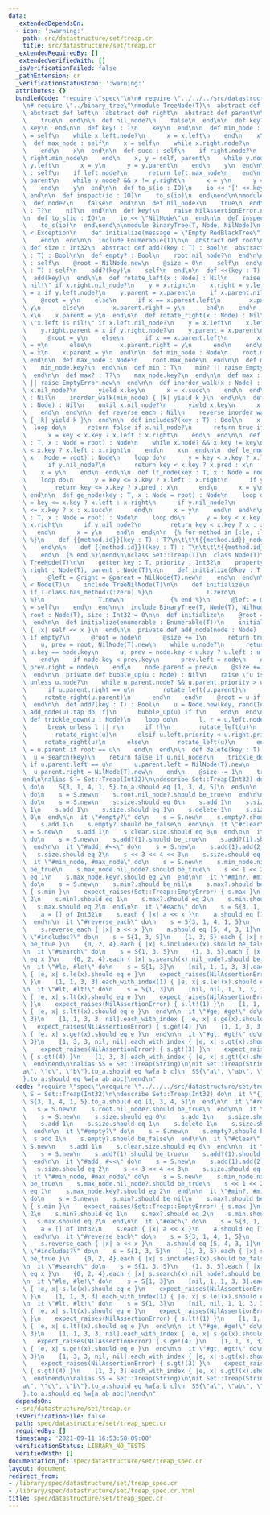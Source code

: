 ```yaml
---
data:
  _extendedDependsOn:
  - icon: ':warning:'
    path: src/datastructure/set/treap.cr
    title: src/datastructure/set/treap.cr
  _extendedRequiredBy: []
  _extendedVerifiedWith: []
  _isVerificationFailed: false
  _pathExtension: cr
  _verificationStatusIcon: ':warning:'
  attributes: {}
  bundledCode: "require \"spec\"\n\n# require \"../../../src/datastructure/set/treap\"\
    \n# require \"../binary_tree\"\nmodule TreeNode(T)\n  abstract def key : T\n \
    \ abstract def left\n  abstract def right\n  abstract def parent\n\n  def node?\n\
    \    true\n  end\n\n  def nil_node?\n    false\n  end\n\n  def key? : T?\n   \
    \ key\n  end\n\n  def key! : T\n    key\n  end\n\n  def min_node : self\n    x\
    \ = self\n    while x.left.node?\n      x = x.left\n    end\n    x\n  end\n\n\
    \  def max_node : self\n    x = self\n    while x.right.node?\n      x = x.right\n\
    \    end\n    x\n  end\n\n  def succ : self\n    if right.node?\n      return\
    \ right.min_node\n    end\n    x, y = self, parent\n    while y.node? && x !=\
    \ y.left\n      x = y\n      y = y.parent\n    end\n    y\n  end\n\n  def pred\
    \ : self\n    if left.node?\n      return left.max_node\n    end\n    x, y = self,\
    \ parent\n    while y.node? && x != y.right\n      x = y\n      y = y.parent\n\
    \    end\n    y\n  end\n\n  def to_s(io : IO)\n    io << '[' << key << ']'\n \
    \ end\n\n  def inspect(io : IO)\n    to_s(io)\n  end\nend\n\nmodule TreeNilNode(T)\n\
    \  def node?\n    false\n  end\n\n  def nil_node?\n    true\n  end\n\n  def key?\
    \ : T?\n    nil\n  end\n\n  def key!\n    raise NilAssertionError.new\n  end\n\
    \n  def to_s(io : IO)\n    io << \"NilNode\"\n  end\n\n  def inspect(io : IO)\n\
    \    to_s(io)\n  end\nend\n\nmodule BinaryTree(T, Node, NilNode)\n  class EmptyError\
    \ < Exception\n    def initialize(message = \"Empty RedBlackTree\")\n      super(message)\n\
    \    end\n  end\n\n  include Enumerable(T)\n\n  abstract def root\n  abstract\
    \ def size : Int32\n  abstract def add?(key : T) : Bool\n  abstract def delete(key\
    \ : T) : Bool\n\n  def empty? : Bool\n    root.nil_node?\n  end\n\n  def clear\
    \ : self\n    @root = NilNode.new\n    @size = 0\n    self\n  end\n\n  def add(key\
    \ : T) : self\n    add?(key)\n    self\n  end\n\n  def <<(key : T) : self\n  \
    \  add(key)\n  end\n\n  def rotate_left(x : Node) : Nil\n    raise \"x.right is\
    \ nil!\" if x.right.nil_node?\n    y = x.right\n    x.right = y.left\n    y.left.parent\
    \ = x if y.left.node?\n    y.parent = x.parent\n    if x.parent.nil_node?\n  \
    \    @root = y\n    else\n      if x == x.parent.left\n        x.parent.left =\
    \ y\n      else\n        x.parent.right = y\n      end\n    end\n    y.left =\
    \ x\n    x.parent = y\n  end\n\n  def rotate_right(x : Node) : Nil\n    raise\
    \ \"x.left is nil!\" if x.left.nil_node?\n    y = x.left\n    x.left = y.right\n\
    \    y.right.parent = x if y.right.node?\n    y.parent = x.parent\n    if x.parent.nil_node?\n\
    \      @root = y\n    else\n      if x == x.parent.left\n        x.parent.left\
    \ = y\n      else\n        x.parent.right = y\n      end\n    end\n    y.right\
    \ = x\n    x.parent = y\n  end\n\n  def min_node : Node\n    root.min_node\n \
    \ end\n\n  def max_node : Node\n    root.max_node\n  end\n\n  def min? : T?\n\
    \    min_node.key?\n  end\n\n  def min : T\n    min? || raise EmptyError.new\n\
    \  end\n\n  def max? : T?\n    max_node.key?\n  end\n\n  def max : T\n    max?\
    \ || raise EmptyError.new\n  end\n\n  def inorder_walk(x : Node) : Nil\n    until\
    \ x.nil_node?\n      yield x.key\n      x = x.succ\n    end\n  end\n\n  def each\
    \ : Nil\n    inorder_walk(min_node) { |k| yield k }\n  end\n\n  def reverse_inorder_walk(x\
    \ : Node) : Nil\n    until x.nil_node?\n      yield x.key\n      x = x.pred\n\
    \    end\n  end\n\n  def reverse_each : Nil\n    reverse_inorder_walk(max_node)\
    \ { |k| yield k }\n  end\n\n  def includes?(key : T) : Bool\n    x = root\n  \
    \  loop do\n      return false if x.nil_node?\n      return true if x.key == key\n\
    \      x = key < x.key ? x.left : x.right\n    end\n  end\n\n  def search(key\
    \ : T, x : Node = root) : Node\n    while x.node? && x.key != key\n      x = key\
    \ < x.key ? x.left : x.right\n    end\n    x\n  end\n\n  def le_node(key : T,\
    \ x : Node = root) : Node\n    loop do\n      y = key < x.key ? x.left : x.right\n\
    \      if y.nil_node?\n        return key < x.key ? x.pred : x\n      end\n  \
    \    x = y\n    end\n  end\n\n  def lt_node(key : T, x : Node = root) : Node\n\
    \    loop do\n      y = key <= x.key ? x.left : x.right\n      if y.nil_node?\n\
    \        return key <= x.key ? x.pred : x\n      end\n      x = y\n    end\n \
    \ end\n\n  def ge_node(key : T, x : Node = root) : Node\n    loop do\n      y\
    \ = key <= x.key ? x.left : x.right\n      if y.nil_node?\n        return key\
    \ <= x.key ? x : x.succ\n      end\n      x = y\n    end\n  end\n\n  def gt_node(key\
    \ : T, x : Node = root) : Node\n    loop do\n      y = key < x.key ? x.left :\
    \ x.right\n      if y.nil_node?\n        return key < x.key ? x : x.succ\n   \
    \   end\n      x = y\n    end\n  end\n\n  {% for method in [:le, :lt, :ge, :gt]\
    \ %}\n    def {{method.id}}(key : T) : T?\n\t\t\t{{method.id}}_node(key).key?\n\
    \    end\n\n    def {{method.id}}!(key : T) : T\n\t\t\t{{method.id}}_node(key).key!\n\
    \    end\n  {% end %}\nend\n\nclass Set::Treap(T)\n  class Node(T)\n    include\
    \ TreeNode(T)\n\n    getter key : T, priority : Int32\n    property! left : Node(T),\
    \ right : Node(T), parent : Node(T)\n\n    def initialize(@key : T, @priority)\n\
    \      @left = @right = @parent = NilNode(T).new\n    end\n  end\n\n  class NilNode(T)\
    \ < Node(T)\n    include TreeNilNode(T)\n\n    def initialize\n      @key = {%\
    \ if T.class.has_method?(:zero) %}\n               T.zero\n             {% else\
    \ %}\n               T.new\n             {% end %}\n      @left = @right = @parent\
    \ = self\n    end\n  end\n\n  include BinaryTree(T, Node(T), NilNode(T))\n  getter\
    \ root : Node(T), size : Int32 = 0\n\n  def initialize\n    @root = NilNode(T).new\n\
    \  end\n\n  def initialize(enumerable : Enumerable(T))\n    initialize\n    enumerable.each\
    \ { |x| self << x }\n  end\n\n  private def add_node(node : Node) : Bool\n   \
    \ if empty?\n      @root = node\n      @size += 1\n      return true\n    end\n\
    \    u, prev = root, NilNode(T).new\n    while u.node?\n      return false if\
    \ u.key == node.key\n      u, prev = node.key < u.key ? u.left : u.right, u\n\
    \    end\n    if node.key < prev.key\n      prev.left = node\n    else\n     \
    \ prev.right = node\n    end\n    node.parent = prev\n    @size += 1\n    true\n\
    \  end\n\n  private def bubble_up(u : Node) : Nil\n    raise \"u is nil node\"\
    \ unless u.node?\n    while u.parent.node? && u.parent.priority > u.priority\n\
    \      if u.parent.right == u\n        rotate_left(u.parent)\n      else\n   \
    \     rotate_right(u.parent)\n      end\n    end\n    @root = u if u.parent.nil_node?\n\
    \  end\n\n  def add?(key : T) : Bool\n    u = Node.new(key, rand(Int32))\n   \
    \ add_node(u).tap do |f|\n      bubble_up(u) if f\n    end\n  end\n\n  private\
    \ def trickle_down(u : Node)\n    loop do\n      l, r = u.left.node?, u.right.node?\n\
    \      break unless l || r\n      if !l\n        rotate_left(u)\n      elsif !r\n\
    \        rotate_right(u)\n      elsif u.left.priority < u.right.priority\n   \
    \     rotate_right(u)\n      else\n        rotate_left(u)\n      end\n      @root\
    \ = u.parent if root == u\n    end\n  end\n\n  def delete(key : T) : Bool\n  \
    \  u = search(key)\n    return false if u.nil_node?\n    trickle_down(u)\n   \
    \ if u.parent.left == u\n      u.parent.left = NilNode(T).new\n    else\n    \
    \  u.parent.right = NilNode(T).new\n    end\n    @size -= 1\n    true\n  end\n\
    end\n\nalias S = Set::Treap(Int32)\n\ndescribe Set::Treap(Int32) do\n  it \"{}\"\
    \ do\n    S{3, 1, 4, 1, 5}.to_a.should eq [1, 3, 4, 5]\n  end\n\n  it \"#root\"\
    \ do\n    s = S.new\n    s.root.nil_node?.should be_true\n  end\n\n  it \"#size\"\
    \ do\n    s = S.new\n    s.size.should eq 0\n    s.add 1\n    s.size.should eq\
    \ 1\n    s.add 1\n    s.size.should eq 1\n    s.delete 1\n    s.size.should eq\
    \ 0\n  end\n\n  it \"#empty?\" do\n    s = S.new\n    s.empty?.should be_true\n\
    \    s.add 1\n    s.empty?.should be_false\n  end\n\n  it \"#clear\" do\n    s\
    \ = S.new\n    s.add 1\n    s.clear.size.should eq 0\n  end\n\n  it \"#add?\"\
    \ do\n    s = S.new\n    s.add?(1).should be_true\n    s.add?(1).should be_false\n\
    \  end\n\n  it \"#add, #<<\" do\n    s = S.new\n    s.add(1).add(2).add(1)\n \
    \   s.size.should eq 2\n    s << 3 << 4 << 3\n    s.size.should eq 4\n  end\n\n\
    \  it \"#min_node, #max_node\" do\n    s = S.new\n    s.min_node.nil_node?.should\
    \ be_true\n    s.max_node.nil_node?.should be_true\n    s << 1 << 2\n    s.min_node.key?.should\
    \ eq 1\n    s.max_node.key?.should eq 2\n  end\n\n  it \"#min?, #min, #max?, #max\"\
    \ do\n    s = S.new\n    s.min?.should be_nil\n    s.max?.should be_nil\n    expect_raises(Set::Treap::EmptyError)\
    \ { s.min }\n    expect_raises(Set::Treap::EmptyError) { s.max }\n    s << 1 <<\
    \ 2\n    s.min?.should eq 1\n    s.max?.should eq 2\n    s.min.should eq 1\n \
    \   s.max.should eq 2\n  end\n\n  it \"#each\" do\n    s = S{3, 1, 4, 1, 5}\n\
    \    a = [] of Int32\n    s.each { |x| a << x }\n    a.should eq [1, 3, 4, 5]\n\
    \  end\n\n  it \"#reverse_each\" do\n    s = S{3, 1, 4, 1, 5}\n    a = [] of Int32\n\
    \    s.reverse_each { |x| a << x }\n    a.should eq [5, 4, 3, 1]\n  end\n\n  it\
    \ \"#includes?\" do\n    s = S{1, 3, 5}\n    {1, 3, 5}.each { |x| s.includes?(x).should\
    \ be_true }\n    {0, 2, 4}.each { |x| s.includes?(x).should be_false }\n  end\n\
    \n  it \"#search\" do\n    s = S{1, 3, 5}\n    {1, 3, 5}.each { |x| s.search(x).key?.should\
    \ eq x }\n    {0, 2, 4}.each { |x| s.search(x).nil_node?.should be_true }\n  end\n\
    \n  it \"#le, #le!\" do\n    s = S{1, 3}\n    [nil, 1, 1, 3, 3].each_with_index\
    \ { |e, x| s.le(x).should eq e }\n    expect_raises(NilAssertionError) { s.le!(0)\
    \ }\n    [1, 1, 3, 3].each_with_index(1) { |e, x| s.le!(x).should eq e }\n  end\n\
    \n  it \"#lt, #lt!\" do\n    s = S{1, 3}\n    [nil, nil, 1, 1, 3, 3].each_with_index\
    \ { |e, x| s.lt(x).should eq e }\n    expect_raises(NilAssertionError) { s.lt!(0)\
    \ }\n    expect_raises(NilAssertionError) { s.lt!(1) }\n    [1, 1, 3, 3].each_with_index(2)\
    \ { |e, x| s.lt!(x).should eq e }\n  end\n\n  it \"#ge, #ge!\" do\n    s = S{1,\
    \ 3}\n    [1, 1, 3, 3, nil].each_with_index { |e, x| s.ge(x).should eq e }\n \
    \   expect_raises(NilAssertionError) { s.ge!(4) }\n    [1, 1, 3, 3].each_with_index\
    \ { |e, x| s.ge!(x).should eq e }\n  end\n\n  it \"#gt, #gt!\" do\n    s = S{1,\
    \ 3}\n    [1, 3, 3, nil, nil].each_with_index { |e, x| s.gt(x).should eq e }\n\
    \    expect_raises(NilAssertionError) { s.gt!(3) }\n    expect_raises(NilAssertionError)\
    \ { s.gt!(4) }\n    [1, 3, 3].each_with_index { |e, x| s.gt!(x).should eq e }\n\
    \  end\nend\n\nalias SS = Set::Treap(String)\n\nit Set::Treap(String) do\n  SS{\"\
    a\", \"c\", \"b\"}.to_a.should eq %w[a b c]\n  SS{\"a\", \"ab\", \"abc\", \"abc\"\
    }.to_a.should eq %w[a ab abc]\nend\n"
  code: "require \"spec\"\nrequire \"../../../src/datastructure/set/treap\"\n\nalias\
    \ S = Set::Treap(Int32)\n\ndescribe Set::Treap(Int32) do\n  it \"{}\" do\n   \
    \ S{3, 1, 4, 1, 5}.to_a.should eq [1, 3, 4, 5]\n  end\n\n  it \"#root\" do\n \
    \   s = S.new\n    s.root.nil_node?.should be_true\n  end\n\n  it \"#size\" do\n\
    \    s = S.new\n    s.size.should eq 0\n    s.add 1\n    s.size.should eq 1\n\
    \    s.add 1\n    s.size.should eq 1\n    s.delete 1\n    s.size.should eq 0\n\
    \  end\n\n  it \"#empty?\" do\n    s = S.new\n    s.empty?.should be_true\n  \
    \  s.add 1\n    s.empty?.should be_false\n  end\n\n  it \"#clear\" do\n    s =\
    \ S.new\n    s.add 1\n    s.clear.size.should eq 0\n  end\n\n  it \"#add?\" do\n\
    \    s = S.new\n    s.add?(1).should be_true\n    s.add?(1).should be_false\n\
    \  end\n\n  it \"#add, #<<\" do\n    s = S.new\n    s.add(1).add(2).add(1)\n \
    \   s.size.should eq 2\n    s << 3 << 4 << 3\n    s.size.should eq 4\n  end\n\n\
    \  it \"#min_node, #max_node\" do\n    s = S.new\n    s.min_node.nil_node?.should\
    \ be_true\n    s.max_node.nil_node?.should be_true\n    s << 1 << 2\n    s.min_node.key?.should\
    \ eq 1\n    s.max_node.key?.should eq 2\n  end\n\n  it \"#min?, #min, #max?, #max\"\
    \ do\n    s = S.new\n    s.min?.should be_nil\n    s.max?.should be_nil\n    expect_raises(Set::Treap::EmptyError)\
    \ { s.min }\n    expect_raises(Set::Treap::EmptyError) { s.max }\n    s << 1 <<\
    \ 2\n    s.min?.should eq 1\n    s.max?.should eq 2\n    s.min.should eq 1\n \
    \   s.max.should eq 2\n  end\n\n  it \"#each\" do\n    s = S{3, 1, 4, 1, 5}\n\
    \    a = [] of Int32\n    s.each { |x| a << x }\n    a.should eq [1, 3, 4, 5]\n\
    \  end\n\n  it \"#reverse_each\" do\n    s = S{3, 1, 4, 1, 5}\n    a = [] of Int32\n\
    \    s.reverse_each { |x| a << x }\n    a.should eq [5, 4, 3, 1]\n  end\n\n  it\
    \ \"#includes?\" do\n    s = S{1, 3, 5}\n    {1, 3, 5}.each { |x| s.includes?(x).should\
    \ be_true }\n    {0, 2, 4}.each { |x| s.includes?(x).should be_false }\n  end\n\
    \n  it \"#search\" do\n    s = S{1, 3, 5}\n    {1, 3, 5}.each { |x| s.search(x).key?.should\
    \ eq x }\n    {0, 2, 4}.each { |x| s.search(x).nil_node?.should be_true }\n  end\n\
    \n  it \"#le, #le!\" do\n    s = S{1, 3}\n    [nil, 1, 1, 3, 3].each_with_index\
    \ { |e, x| s.le(x).should eq e }\n    expect_raises(NilAssertionError) { s.le!(0)\
    \ }\n    [1, 1, 3, 3].each_with_index(1) { |e, x| s.le!(x).should eq e }\n  end\n\
    \n  it \"#lt, #lt!\" do\n    s = S{1, 3}\n    [nil, nil, 1, 1, 3, 3].each_with_index\
    \ { |e, x| s.lt(x).should eq e }\n    expect_raises(NilAssertionError) { s.lt!(0)\
    \ }\n    expect_raises(NilAssertionError) { s.lt!(1) }\n    [1, 1, 3, 3].each_with_index(2)\
    \ { |e, x| s.lt!(x).should eq e }\n  end\n\n  it \"#ge, #ge!\" do\n    s = S{1,\
    \ 3}\n    [1, 1, 3, 3, nil].each_with_index { |e, x| s.ge(x).should eq e }\n \
    \   expect_raises(NilAssertionError) { s.ge!(4) }\n    [1, 1, 3, 3].each_with_index\
    \ { |e, x| s.ge!(x).should eq e }\n  end\n\n  it \"#gt, #gt!\" do\n    s = S{1,\
    \ 3}\n    [1, 3, 3, nil, nil].each_with_index { |e, x| s.gt(x).should eq e }\n\
    \    expect_raises(NilAssertionError) { s.gt!(3) }\n    expect_raises(NilAssertionError)\
    \ { s.gt!(4) }\n    [1, 3, 3].each_with_index { |e, x| s.gt!(x).should eq e }\n\
    \  end\nend\n\nalias SS = Set::Treap(String)\n\nit Set::Treap(String) do\n  SS{\"\
    a\", \"c\", \"b\"}.to_a.should eq %w[a b c]\n  SS{\"a\", \"ab\", \"abc\", \"abc\"\
    }.to_a.should eq %w[a ab abc]\nend\n"
  dependsOn:
  - src/datastructure/set/treap.cr
  isVerificationFile: false
  path: spec/datastructure/set/treap_spec.cr
  requiredBy: []
  timestamp: '2021-09-11 16:53:58+09:00'
  verificationStatus: LIBRARY_NO_TESTS
  verifiedWith: []
documentation_of: spec/datastructure/set/treap_spec.cr
layout: document
redirect_from:
- /library/spec/datastructure/set/treap_spec.cr
- /library/spec/datastructure/set/treap_spec.cr.html
title: spec/datastructure/set/treap_spec.cr
---
```

